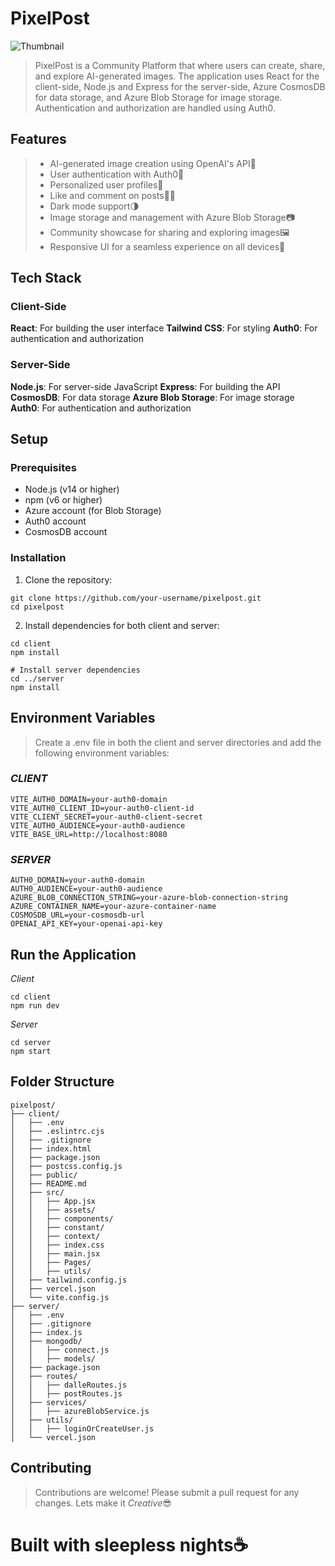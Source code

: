 # PixelPost
![Thumbnail](https://github.com/user-attachments/assets/b63814ec-3055-4bd1-8464-336617d47be1)

> PixelPost is a Community Platform that where users can create, share, and explore AI-generated images. The application uses React for the client-side, Node.js and Express for the server-side, Azure CosmosDB for data storage, and Azure Blob Storage for image storage. Authentication and authorization are handled using Auth0.

## Features

> - AI-generated image creation using OpenAI's API👾
> - User authentication with Auth0🔑
> - Personalized user profiles👤
> - Like and comment on posts👍🏻
> - Dark mode support🌗
> - Image storage and management with Azure Blob Storage📷
> - Community showcase for sharing and exploring images🖼
> - Responsive UI for a seamless experience on all devices📲

## Tech Stack
### Client-Side
**React**: For building the user interface
**Tailwind CSS**: For styling
**Auth0**: For authentication and authorization
### Server-Side
**Node.js**: For server-side JavaScript
**Express**: For building the API
**CosmosDB**: For data storage
**Azure Blob Storage**: For image storage
**Auth0**: For authentication and authorization

## Setup
### Prerequisites
- Node.js (v14 or higher)
- npm (v6 or higher)
- Azure account (for Blob Storage)
- Auth0 account
- CosmosDB account

### Installation
1. Clone the repository:
```
git clone https://github.com/your-username/pixelpost.git
cd pixelpost
```
2. Install dependencies for both client and server:
```# Install client dependencies
cd client
npm install

# Install server dependencies
cd ../server
npm install
```
## Environment Variables
> Create a .env file in both the client and server directories and add the following environment variables:
### *CLIENT*
```
VITE_AUTH0_DOMAIN=your-auth0-domain
VITE_AUTH0_CLIENT_ID=your-auth0-client-id
VITE_CLIENT_SECRET=your-auth0-client-secret
VITE_AUTH0_AUDIENCE=your-auth0-audience
VITE_BASE_URL=http://localhost:8080
```

### *SERVER*
```
AUTH0_DOMAIN=your-auth0-domain
AUTH0_AUDIENCE=your-auth0-audience
AZURE_BLOB_CONNECTION_STRING=your-azure-blob-connection-string
AZURE_CONTAINER_NAME=your-azure-container-name
COSMOSDB_URL=your-cosmosdb-url
OPENAI_API_KEY=your-openai-api-key
```

## Run the Application
*Client*
```
cd client
npm run dev
```
*Server*
```
cd server
npm start
```
## Folder Structure
```
pixelpost/
├── client/
│   ├── .env
│   ├── .eslintrc.cjs
│   ├── .gitignore
│   ├── index.html
│   ├── package.json
│   ├── postcss.config.js
│   ├── public/
│   ├── README.md
│   ├── src/
│   │   ├── App.jsx
│   │   ├── assets/
│   │   ├── components/
│   │   ├── constant/
│   │   ├── context/
│   │   ├── index.css
│   │   ├── main.jsx
│   │   ├── Pages/
│   │   ├── utils/
│   ├── tailwind.config.js
│   ├── vercel.json
│   └── vite.config.js
├── server/
│   ├── .env
│   ├── .gitignore
│   ├── index.js
│   ├── mongodb/
│   │   ├── connect.js
│   │   ├── models/
│   ├── package.json
│   ├── routes/
│   │   ├── dalleRoutes.js
│   │   ├── postRoutes.js
│   ├── services/
│   │   ├── azureBlobService.js
│   ├── utils/
│   │   ├── loginOrCreateUser.js
│   └── vercel.json
```

## Contributing
> Contributions are welcome! Please submit a pull request for any changes. Lets make it *Creative*😎

# **Built with sleepless nights☕**
